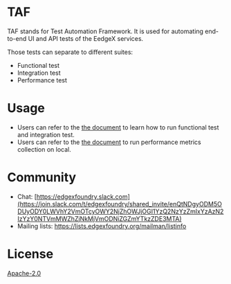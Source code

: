 <!--

 Copyright (C) 2019 Intel Corporation
 Copyright (C) 2019-2020 IOTech Ltd

 SPDX-License-Identifier: Apache-2.0

-->

# TAF

TAF stands for Test Automation Framework.
It is used for automating end-to-end UI and API tests of the EedgeX services.

Those tests can separate to different suites:
- Functional test
- Integration test
- Performance test

# Usage
- Users can refer to the [the document](./docs/run-tests-on-local.md) to learn how to run functional test and integration test.
- Users can refer to the [the document](./docs/run-performance-metrics-collection-on-local.md) to run performance metrics collection on local.

# Community

- Chat: [https://edgexfoundry.slack.com](https://join.slack.com/t/edgexfoundry/shared_invite/enQtNDgyODM5ODUyODY0LWVhY2VmOTcyOWY2NjZhOWJjOGI1YzQ2NzYzZmIxYzAzN2IzYzY0NTVmMWZhZjNkMjVmODNiZGZmYTkzZDE3MTA)
- Mailing lists: https://lists.edgexfoundry.org/mailman/listinfo

# License

[Apache-2.0](LICENSE)
